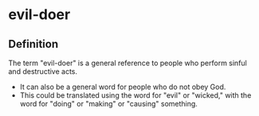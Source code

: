 # evil-doer

## Definition

The term "evil-doer" is a general reference to people who perform sinful and destructive acts.

* It can also be a general word for people who do not obey God.
* This could be translated using the word for "evil" or "wicked," with the word for "doing" or "making" or "causing" something.